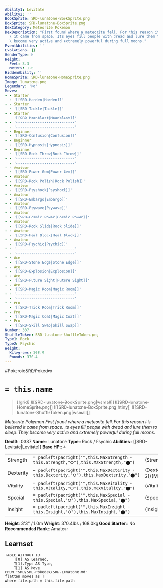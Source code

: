 ```yaml
---
Ability1: Levitate
Ability2: ''
BookSprite: SRD-lunatone-BookSprite.png
BoxSprite: SRD-lunatone-BoxSprite.png
DexCategory: Meteorite Pokemon
DexDescription: "First found where a meteorite fell. For this reason it\u2019s believed\
  \ it came from space. Its eyes fill people with dread and lure them to sleep. They\
  \ become very active and extremely powerful during full moons."
EventAbilities: ''
Evolutions: []
GenderType: N
Height:
  Feet: 3.3
  Meters: 1.0
HiddenAbility: ''
HomeSprite: SRD-lunatone-HomeSprite.png
Image: lunatone.png
Legendary: 'No'
Moves:
- - Starter
  - '[[SRD-Harden|Harden]]'
- - Starter
  - '[[SRD-Tackle|Tackle]]'
- - Starter
  - '[[SRD-Moonblast|Moonblast]]'
- - '---------------------------'
  - '---------------------------'
- - Beginner
  - '[[SRD-Confusion|Confusion]]'
- - Beginner
  - '[[SRD-Hypnosis|Hypnosis]]'
- - Beginner
  - '[[SRD-Rock Throw|Rock Throw]]'
- - '---------------------------'
  - '---------------------------'
- - Amateur
  - '[[SRD-Power Gem|Power Gem]]'
- - Amateur
  - '[[SRD-Rock Polish|Rock Polish]]'
- - Amateur
  - '[[SRD-Psyshock|Psyshock]]'
- - Amateur
  - '[[SRD-Embargo|Embargo]]'
- - Amateur
  - '[[SRD-Psywave|Psywave]]'
- - Amateur
  - '[[SRD-Cosmic Power|Cosmic Power]]'
- - Amateur
  - '[[SRD-Rock Slide|Rock Slide]]'
- - Amateur
  - '[[SRD-Heal Block|Heal Block]]'
- - Amateur
  - '[[SRD-Psychic|Psychic]]'
- - '---------------------------'
  - '---------------------------'
- - Ace
  - '[[SRD-Stone Edge|Stone Edge]]'
- - Ace
  - '[[SRD-Explosion|Explosion]]'
- - Ace
  - '[[SRD-Future Sight|Future Sight]]'
- - Ace
  - '[[SRD-Magic Room|Magic Room]]'
- - '---------------------------'
  - '---------------------------'
- - Pro
  - '[[SRD-Trick Room|Trick Room]]'
- - Pro
  - '[[SRD-Magic Coat|Magic Coat]]'
- - Pro
  - '[[SRD-Skill Swap|Skill Swap]]'
Number: 337
ShuffleToken: SRD-lunatone-ShuffleToken.png
Type1: Rock
Type2: Psychic
Weight:
  Kilograms: 168.0
  Pounds: 370.4
---
```


#PokeroleSRD/Pokedex

# `= this.name`

> [!grid]
> ![[SRD-lunatone-BookSprite.png|wsmall]]
> ![[SRD-lunatone-HomeSprite.png]]
> ![[SRD-lunatone-BoxSprite.png|htiny]]
> ![[SRD-lunatone-ShuffleToken.png|wsmall]]


*Meteorite Pokemon*
*First found where a meteorite fell. For this reason it’s believed it came from space. Its eyes fill people with dread and lure them to sleep. They become very active and extremely powerful during full moons.*

**DexID**:: 0337
**Name**:: Lunatone
**Type**:: Rock / Psychic
**Abilities**:: [[SRD-Levitate|Levitate]]
**Base HP**:: 4

|           |                                                                                        |                                          |
| --------- | -------------------------------------------------------------------------------------- | ---------------------------------------- |
| Strength  | `= padleft(padright("",this.MaxStrength - this.Strength,"⭘"),this.MaxStrength,"⬤")`    | (Strength::2)/(MaxStrength::4)   |
| Dexterity | `= padleft(padright("",this.MaxDexterity - this.Dexterity,"⭘"),this.MaxDexterity,"⬤")` | (Dexterity:: 2)/(MaxDexterity::5) |
| Vitality  | `= padleft(padright("",this.MaxVitality - this.Vitality,"⭘"),this.MaxVitality,"⬤")`    | (Vitality::2)/(MaxVitality::4)   |
| Special   | `= padleft(padright("",this.MaxSpecial - this.Special,"⭘"),this.MaxSpecial,"⬤")`       | (Special::3)/(MaxSpecial::6)     |
| Insight   | `= padleft(padright("",this.MaxInsight - this.Insight,"⭘"),this.MaxInsight,"⬤")`       | (Insight::2)/(MaxInsight::5)     |

**Height**: 3'3" / 1.0m
**Weight**: 370.4lbs / 168.0kg
**Good Starter**:: No
**Recommended Rank**:: Amateur

## Learnset

```dataview
TABLE WITHOUT ID
    T[0] AS Learned,
    T[1].Type AS Type,
    T[1] AS Move
FROM "SRD/SRD-Pokedex/SRD-Lunatone.md"
flatten moves as T
where file.path = this.file.path
```
